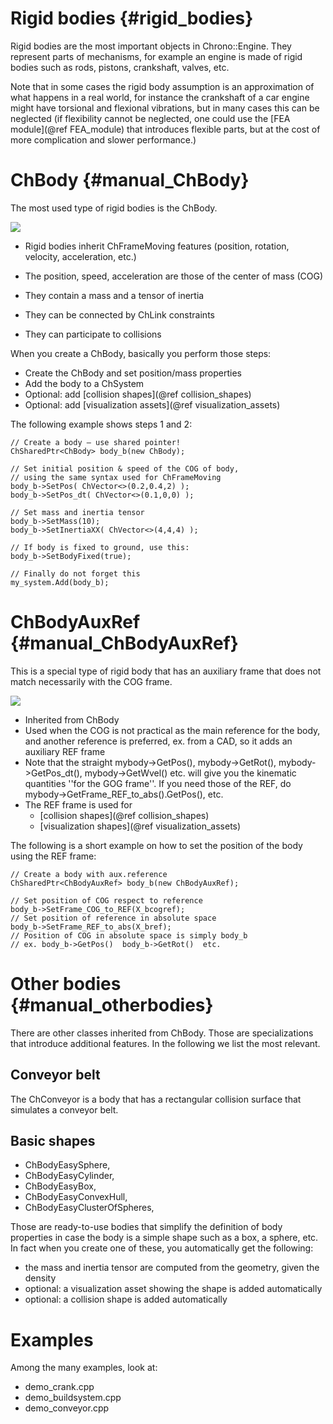 
Rigid bodies      {#rigid_bodies}
============

Rigid bodies are the most important objects in Chrono::Engine. 
They represent parts of mechanisms, for example an engine is made 
of rigid bodies such as rods, pistons, crankshaft, valves, etc. 

Note that in some cases the rigid body assumption 
is an approximation of what happens in a real world, 
for instance the crankshaft of a car engine might have 
torsional and flexional vibrations, but in many cases 
this can be neglected (if flexibility cannot be neglected, 
one could use the [FEA module](@ref FEA_module) 
that introduces flexible parts, but at the cost of more 
complication and slower performance.)

# ChBody   {#manual_ChBody}

The most used type of rigid bodies is the ChBody.

![](pic_ChBody.png)

- Rigid bodies inherit ChFrameMoving features (position, rotation, velocity, acceleration, etc.)

- The position, speed, acceleration are those of the center of mass (COG) 

- They contain a mass and a tensor of inertia

- They can be connected by ChLink constraints

- They can participate to collisions


When you create a ChBody, basically you perform those steps:

- Create the ChBody and set position/mass properties
- Add the body to a ChSystem
- Optional: add [collision shapes](@ref collision_shapes)
- Optional: add [visualization assets](@ref visualization_assets)

The following example shows steps 1 and 2:

~~~{.cpp}
// Create a body – use shared pointer!
ChSharedPtr<ChBody> body_b(new ChBody);

// Set initial position & speed of the COG of body,
// using the same syntax used for ChFrameMoving
body_b->SetPos( ChVector<>(0.2,0.4,2) );
body_b->SetPos_dt( ChVector<>(0.1,0,0) );

// Set mass and inertia tensor
body_b->SetMass(10);
body_b->SetInertiaXX( ChVector<>(4,4,4) );

// If body is fixed to ground, use this:
body_b->SetBodyFixed(true);

// Finally do not forget this
my_system.Add(body_b);
~~~

# ChBodyAuxRef   {#manual_ChBodyAuxRef}

This is a special type of rigid body that has an auxiliary 
frame that does not match necessarily with the COG frame.
 
![](pic_ChBodyAuxRef.png)

- Inherited from ChBody
- Used when the COG is not practical as the main reference for the body, and another reference is preferred, ex. from a CAD, so it adds an auxiliary REF frame
- Note that the straight mybody->GetPos(), mybody->GetRot(), mybody->GetPos_dt(), mybody->GetWvel() etc. will give you the kinematic quantities ''for the GOG frame''. If you need those of the REF, do mybody->GetFrame_REF_to_abs().GetPos(), etc.
- The REF frame is used for
  - [collision shapes](@ref collision_shapes)
  - [visualization shapes](@ref visualization_assets)

The following is a short example on how to set the position 
of the body using the REF frame:

~~~{.cpp}
// Create a body with aux.reference
ChSharedPtr<ChBodyAuxRef> body_b(new ChBodyAuxRef);

// Set position of COG respect to reference
body_b->SetFrame_COG_to_REF(X_bcogref);
// Set position of reference in absolute space
body_b->SetFrame_REF_to_abs(X_bref);
// Position of COG in absolute space is simply body_b
// ex. body_b->GetPos()  body_b->GetRot()  etc.
~~~


# Other bodies   {#manual_otherbodies}

There are other classes inherited from ChBody. Those are specializations 
that introduce additional features. In the following we list the most relevant.


## Conveyor belt   

The ChConveyor is a body that has a rectangular collision surface 
that simulates a conveyor belt.

## Basic shapes

- ChBodyEasySphere,
- ChBodyEasyCylinder,
- ChBodyEasyBox,
- ChBodyEasyConvexHull,
- ChBodyEasyClusterOfSpheres,

Those are ready-to-use bodies that simplify the definition of 
body properties in case the body is a simple shape such as a box, a sphere, etc.
In fact when you create one of these, you automatically get the following:

- the mass and inertia tensor are computed from the geometry, given the density
- optional: a visualization asset showing the shape is added automatically
- optional: a collision shape is added automatically


# Examples

Among the many examples, look at:
- demo_crank.cpp
- demo_buildsystem.cpp
- demo_conveyor.cpp






